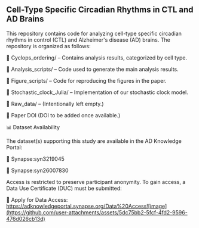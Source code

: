 ## Cell-Type Specific Circadian Rhythms in CTL and AD Brains
This repository contains code for analyzing cell-type specific circadian rhythms in control (CTL) and Alzheimer's disease (AD) brains. The repository is organized as follows:

📂 Cyclops_ordering/ – Contains analysis results, categorized by cell type.

📂 Analysis_scripts/ – Code used to generate the main analysis results.

📂 Figure_scripts/ – Code for reproducing the figures in the paper.

📂 Stochastic_clock_Julia/ – Implementation of our stochastic clock model.

📂 Raw_data/ – (Intentionally left empty.)

📄 Paper DOI
(DOI to be added once available.)

📊 Dataset Availability

The dataset(s) supporting this study are available in the AD Knowledge Portal:

🔗 Synapse:syn3219045

🔗 Synapse:syn26007830

Access is restricted to preserve participant anonymity. To gain access, a Data Use Certificate (DUC) must be submitted:

🔗 Apply for Data Access: https://adknowledgeportal.synapse.org/Data%20Access![image](https://github.com/user-attachments/assets/5dc75bb2-5fcf-4fd2-9596-476d026cb13d)



